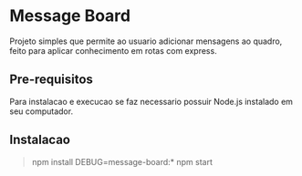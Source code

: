 # Message Board

Projeto simples que permite ao usuario adicionar mensagens ao quadro,
feito para aplicar conhecimento em rotas com express.

## Pre-requisitos

Para instalacao e execucao se faz necessario possuir Node.js instalado
em seu computador.

## Instalacao

> npm install
> DEBUG=message-board:* npm start